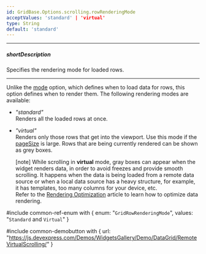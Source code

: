 ```yaml
---
id: GridBase.Options.scrolling.rowRenderingMode
acceptValues: 'standard' | 'virtual'
type: String
default: 'standard'
---
```

---
##### shortDescription
Specifies the rendering mode for loaded rows.

---
Unlike the [mode](/api-reference/10%20UI%20Widgets/dxDataGrid/1%20Configuration/scrolling/mode.md '{basewidgetpath}/Configuration/scrolling/#mode') option, which defines when to load data for rows, this option defines when to render them. The following rendering modes are available: 

- *"standard"*        
Renders all the loaded rows at once.

- *"virtual"*     
Renders only those rows that get into the viewport. Use this mode if the [pageSize](/api-reference/10%20UI%20Widgets/GridBase/1%20Configuration/paging/pageSize.md '{basewidgetpath}/Configuration/paging/#pageSize') is large. Rows that are being currently rendered can be shown as grey boxes.

    [note] While scrolling in **virtual** mode, gray boxes can appear when the widget renders data, in order to avoid freezes and provide smooth scrolling. It happens when the data is being loaded from a remote data source or when a local data source has a heavy structure, for example, it has templates, too many columns for your device, etc.     
    Refer to the [Rendering Optimization](/Documentation/Guide/Widgets/DataGrid/Enhance_Performance_on_Large_Datasets/#Rendering_Optimization) article to learn how to optimize data rendering.

#include common-ref-enum with {
    enum: "`GridRowRenderingMode`",
    values: "`Standard` and `Virtual`"
}

#include common-demobutton with {
    url: "https://js.devexpress.com/Demos/WidgetsGallery/Demo/DataGrid/RemoteVirtualScrolling/"
}